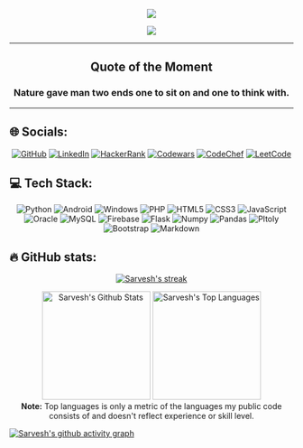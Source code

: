 <!--## 💫 About Me:-->
<p align="center">
  <img src="https://user-images.githubusercontent.com/79782433/195537454-75cb0d98-630c-442f-87aa-196e69b59bb2.svg">
</p>

<p align="center">
  <a href="https://github.com/SarveshMankar/readme-typing-svg"><img src="https://readme-typing-svg.demolab.com/?lines=Full-stack%20Python%20developer!;Experienced%20Web%20Developer!%20;4%2B%20years%20of%20Coding%20Experience!%20;Always%20learning%20new%20things!%20&font=Fira%20Code&center=true&width=440&height=45&color=f75c7e&vCenter=true&size=22&pause=1000"></a>
</p>

---

<h2 align='center'>Quote of the Moment</h2>
<h3 quote align='center'>Nature gave man two ends one to sit on and one to think with.</h3 quote>

---

## 🌐 Socials:

<p align="center">
  <a href="https://github.com/SarveshMankar">
  <img src="https://img.shields.io/badge/GitHub-100000?style=for-the-badge&logo=github&logoColor=white" alt="GitHub"></a>
  <a href="https://www.linkedin.com/in/sarvesh-mankar/">
  <img src="https://img.shields.io/badge/linkedin-%230077B5.svg?style=for-the-badge&logo=linkedin&logoColor=white" alt="LinkedIn"></a>
  <a href="https://www.hackerrank.com/mankarsarvesh251/">
  <img src="https://img.shields.io/badge/-Hackerrank-00CC00?style=for-the-badge&logo=HackerRank&logoColor=white" alt="HackerRank"></a>
  <a href="https://www.codewars.com/users/SarveshMankar/">
  <img src="https://img.shields.io/badge/Codewars-CC0000?style=for-the-badge&logo=codewars&logoColor=black" alt="Codewars"></a>
  <a href="https://www.codechef.com/users/mankarsarvesh/">
  <img src="https://img.shields.io/badge/CodeChef-%23964B00.svg?style=for-the-badge&logo=CodeChef&logoColor=white" alt="CodeChef"></a>
  <a href="https://leetcode.com/sarvesh_mankar/">
  <img src="https://img.shields.io/badge/LeetCode-000000?style=for-the-badge&logo=LeetCode&logoColor=#d16c06" alt="LeetCode"></a>
</p>
  
  
## 💻 Tech Stack:

<p align="center">
    <img src="https://img.shields.io/badge/python-3670A0?style=for-the-badge&logo=python&logoColor=ffdd54" alt="Python">
    <img src="https://img.shields.io/badge/Android-00e600?style=for-the-badge&logo=android&logoColor=white" alt="Android">
    <img src="https://img.shields.io/badge/Windows-33ccff?style=for-the-badge&logo=windows&logoColor=white" alt="Windows">
    <img src="https://img.shields.io/badge/PHP-777BB4?style=for-the-badge&logo=php&logoColor=white" alt="PHP">
    <img src="https://img.shields.io/badge/HTML5-E34F26?style=for-the-badge&logo=html5&logoColor=white" alt="HTML5">
    <img src="https://img.shields.io/badge/CSS3-1572B6?style=for-the-badge&logo=css3&logoColor=white" alt="CSS3">
    <img src="https://img.shields.io/badge/JavaScript-F7DF1E?style=for-the-badge&logo=javascript&logoColor=black" alt="JavaScript">
    <img src="https://img.shields.io/badge/Oracle-F80000?style=for-the-badge&logo=oracle&logoColor=black" alt="Oracle">
    <img src="https://img.shields.io/badge/MySQL-005C84?style=for-the-badge&logo=mysql&logoColor=white" alt="MySQL">
    <img src="https://img.shields.io/badge/firebase-ffff00?style=for-the-badge&logo=firebase&logoColor=black" alt="Firebase">
    <img src="https://img.shields.io/badge/Flask-000000?style=for-the-badge&logo=flask&logoColor=white" alt="Flask">
    <img src="https://img.shields.io/badge/Numpy-777BB4?style=for-the-badge&logo=numpy&logoColor=white" alt="Numpy">
    <img src="https://img.shields.io/badge/Pandas-2C2D72?style=for-the-badge&logo=pandas&logoColor=white" alt="Pandas">
    <img src="https://img.shields.io/badge/Plotly-239120?style=for-the-badge&logo=plotly&logoColor=white" alt="Pltoly">
    <img src="https://img.shields.io/badge/Bootstrap-563D7C?style=for-the-badge&logo=bootstrap&logoColor=white" alt="Bootstrap">
    <img src="https://img.shields.io/badge/Markdown-000000?style=for-the-badge&logo=markdown&logoColor=white" alt="Markdown">
</p>

## 🔥 GitHub stats:

<!-- GitHub Readme Streak Stats -->
<p align="center">
  <a href="https://github.com/SarveshMankar">
    <img title="🔥 Get streak stats for your profile at git.io/streak-stats" alt="Sarvesh's streak" src="https://streak-stats.demolab.com/?user=SarveshMankar&layout=compact&theme=react&hide_border=true&bg_color=1F222E&title_color=F85D7F&icon_color=F8D866"/>
  </a>
</p>

<p align="center">
  <a href="https://github.com/SarveshMankar"><img alt="Sarvesh's Github Stats" src="https://denvercoder1-github-readme-stats.vercel.app/api/?username=SarveshMankar&show_icons=true&include_all_commits=true&count_private=true&theme=react&hide_border=true&bg_color=1F222E&title_color=F85D7F&icon_color=F8D866" height="192px"/></a>
  <a href="https://github.com/SarveshMankar"><img alt="Sarvesh's Top Languages" src="https://github-readme-stats-sigma-five.vercel.app/api/top-langs/?username=SarveshMankar&layout=compact&theme=react&hide_border=true&bg_color=1F222E&title_color=F85D7F&icon_color=F8D866&hide=Jupyter%20Notebook" height="192px"/></a>

  <br/>
  <b>Note:</b> Top languages is only a metric of the languages my public code consists of and doesn't reflect experience or skill level.
</p>


[![Sarvesh's github activity graph](https://github-readme-activity-graph.cyclic.app/graph?username=SarveshMankar&bg_color=1F222E&color=F8D866&line=F85D7F&point=FFFFFF&area=true&hide_border=true)](https://github.com/SarveshMankar/github-readme-activity-graph)

